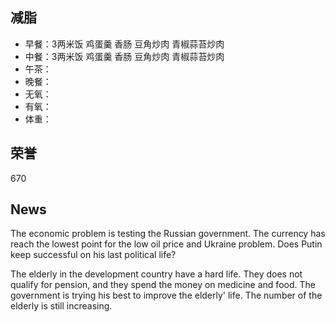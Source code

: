 ## 减脂 ##
* 早餐：3两米饭 鸡蛋羹 香肠 豆角炒肉 青椒蒜苔炒肉
* 中餐：3两米饭 鸡蛋羹 香肠 豆角炒肉 青椒蒜苔炒肉
* 午茶：
* 晚餐：
* 无氧：
* 有氧：
* 体重：


## 荣誉 ##
670


## News ##
The economic problem is testing the Russian government.
The currency has reach the lowest point for the low oil price and Ukraine problem.
Does Putin keep successful on his last political life?


The elderly in the development country have a hard life.
They does not qualify for pension, and they spend the money on medicine and food.
The government is trying his best to improve the elderly' life.
The number of the elderly is still increasing.
